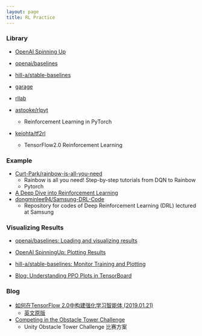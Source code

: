 ```yaml
---
layout: page
title: RL Practice
---
```


### Library

- [OpenAI Spinning Up](http://spinningup.openai.com/en/latest/index.html)
- [openai/baselines](https://github.com/openai/baselines)
- [hill-a/stable-baselines](https://github.com/hill-a/stable-baselines)
- [garage](https://github.com/rlworkgroup/garage)
- [rllab](https://github.com/rll/rllab)

- [astooke/rlpyt](https://github.com/astooke/rlpyt)
	- Reinforcement Learning in PyTorch
- [keiohta/tf2rl](https://github.com/keiohta/tf2rl)
	- TensorFlow2.0 Reinforcement Learning

### Example

- [Curt-Park/rainbow-is-all-you-need](https://github.com/Curt-Park/rainbow-is-all-you-need)
	- Rainbow is all you need! Step-by-step tutorials from DQN to Rainbow
	- Pytorch
- [A Deep Dive into Reinforcement Learning](https://www.toptal.com/machine-learning/deep-dive-into-reinforcement-learning)
- [dongminlee94/Samsung-DRL-Code](https://github.com/dongminlee94/Samsung-DRL-Code)
	- Repository for codes of Deep Reinforcement Learning (DRL) lectured at Samsung

### Visualizing Results

- [openai/baselines: Loading and visualizing results](https://github.com/openai/baselines/blob/master/docs/viz/viz.ipynb)
- [OpenAI SpinningUp: Plotting Results](http://spinningup.openai.com/en/latest/user/plotting.html)
- [hill-a/stable-baselines: Monitor Training and Plotting](https://github.com/hill-a/stable-baselines)

- [Blog: Understanding PPO Plots in TensorBoard](https://medium.com/aureliantactics/understanding-ppo-plots-in-tensorboard-cbc3199b9ba2)

### Blog

- [如何在TensorFlow 2.0中构建强化学习智能体 (2019.01.21)](https://www.jiqizhixin.com/articles/2019-01-21-15?from=synced&keyword=%E5%A4%9A%E6%99%BA%E8%83%BD%E4%BD%93%E5%BC%BA%E5%8C%96%E5%AD%A6%E4%B9%A0)
	- [英文原版](http://inoryy.com/post/tensorflow2-deep-reinforcement-learning/)
- [Competing in the Obstacle Tower Challenge](https://blog.aqnichol.com/2019/07/24/competing-in-the-obstacle-tower-challenge/)
	-  Unity Obstacle Tower Challenge 比赛方案

